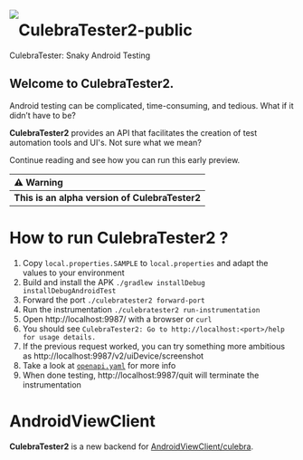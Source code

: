 <a href="#"><img src="https://github.com/dtmilano/AndroidViewClient/wiki/images/culebra-logo-transparent-204x209-rb-border.png" align="left" hspace="0" vspace="6"></a>

# CulebraTester2-public
CulebraTester: Snaky Android Testing

## Welcome to CulebraTester2.
Android testing can be complicated, time-consuming, and tedious.
What if it didn’t have to be? 

**CulebraTester2** provides an API that facilitates the creation of test automation tools and UI's.
Not sure what we mean?

Continue reading and see how you can run this early preview.


  ⚠️ Warning    |
:------------------|
**This is an alpha version of CulebraTester2** |



# How to run CulebraTester2 ?
1. Copy `local.properties.SAMPLE` to `local.properties` and adapt the values to your environment
1. Build and install the APK `./gradlew installDebug installDebugAndroidTest`
1. Forward the port `./culebratester2 forward-port`
1. Run the instrumentation `./culebratester2 run-instrumentation`
1. Open http://localhost:9987/ with a browser or `curl` 
1. You should see `CulebraTester2: Go to http://localhost:<port>/help for usage details.`
1. If the previous request worked, you can try something more ambitious as http://localhost:9987/v2/uiDevice/screenshot
1. Take a look at [`openapi.yaml`](https://github.com/dtmilano/CulebraTester2-public/blob/master/openapi.yaml) for more info
1. When done testing, http://localhost:9987/quit will terminate the instrumentation

# AndroidViewClient
**CulebraTester2** is a new backend for [AndroidViewClient/culebra](https://github.com/dtmilano/AndroidViewClient).
